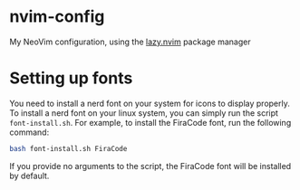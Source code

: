 # nvim-config
My NeoVim configuration, using the [lazy.nvim](https://github.com/folke/lazy.nvim) package manager

# Setting up fonts
You need to install a nerd font on your system for icons to display properly. To install a nerd font on your linux system, you can simply run the script `font-install.sh`. For example, to install the FiraCode font, run the following command:
```bash
bash font-install.sh FiraCode
```
If you provide no arguments to the script, the FiraCode font will be installed by default.
